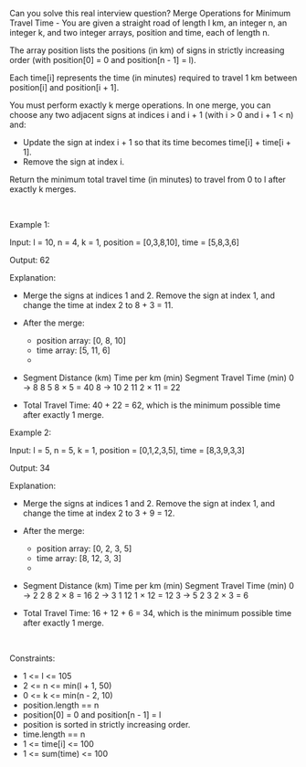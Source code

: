 Can you solve this real interview question? Merge Operations for Minimum Travel Time - You are given a straight road of length l km, an integer n, an integer k, and two integer arrays, position and time, each of length n.

The array position lists the positions (in km) of signs in strictly increasing order (with position[0] = 0 and position[n - 1] = l).

Each time[i] represents the time (in minutes) required to travel 1 km between position[i] and position[i + 1].

You must perform exactly k merge operations. In one merge, you can choose any two adjacent signs at indices i and i + 1 (with i > 0 and i + 1 < n) and:

 * Update the sign at index i + 1 so that its time becomes time[i] + time[i + 1].
 * Remove the sign at index i.

Return the minimum total travel time (in minutes) to travel from 0 to l after exactly k merges.

 

Example 1:

Input: l = 10, n = 4, k = 1, position = [0,3,8,10], time = [5,8,3,6]

Output: 62

Explanation:

 * Merge the signs at indices 1 and 2. Remove the sign at index 1, and change the time at index 2 to 8 + 3 = 11.

 * After the merge:
   * position array: [0, 8, 10]
   * time array: [5, 11, 6]
   * 

 * Segment Distance (km) Time per km (min) Segment Travel Time (min) 0 → 8 8 5 8 × 5 = 40 8 → 10 2 11 2 × 11 = 22

 * Total Travel Time: 40 + 22 = 62, which is the minimum possible time after exactly 1 merge.

Example 2:

Input: l = 5, n = 5, k = 1, position = [0,1,2,3,5], time = [8,3,9,3,3]

Output: 34

Explanation:

 * Merge the signs at indices 1 and 2. Remove the sign at index 1, and change the time at index 2 to 3 + 9 = 12.
 * After the merge:
   * position array: [0, 2, 3, 5]
   * time array: [8, 12, 3, 3]
   * 

 * Segment Distance (km) Time per km (min) Segment Travel Time (min) 0 → 2 2 8 2 × 8 = 16 2 → 3 1 12 1 × 12 = 12 3 → 5 2 3 2 × 3 = 6

 * Total Travel Time: 16 + 12 + 6 = 34, which is the minimum possible time after exactly 1 merge.

 

Constraints:

 * 1 <= l <= 105
 * 2 <= n <= min(l + 1, 50)
 * 0 <= k <= min(n - 2, 10)
 * position.length == n
 * position[0] = 0 and position[n - 1] = l
 * position is sorted in strictly increasing order.
 * time.length == n
 * 1 <= time[i] <= 100
 * 1 <= sum(time) <= 100